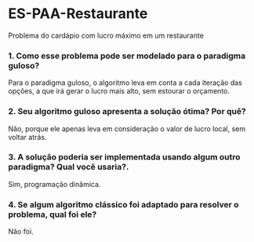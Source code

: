 # ES-PAA-Restaurante

Problema do cardápio com lucro máximo em um restaurante


<h3> 1. Como esse problema pode ser modelado para o paradigma guloso? </h3> 

Para o paradigma guloso, o algoritmo leva em conta a cada iteração das opções, a que irá gerar o lucro mais alto, sem estourar o orçamento. 

<h3> 2. Seu algoritmo guloso apresenta a solução ótima? Por quê? </h3> 

Não, porque ele apenas leva em consideração o valor de lucro local, sem voltar atrás. 

<h3>  3. A solução poderia ser implementada usando algum outro paradigma? Qual você usaria?. </h3> 

Sim, programação dinâmica. 

<h3>  4. Se algum algoritmo clássico foi adaptado para resolver o problema, qual foi ele? </h3> 

Não foi.
